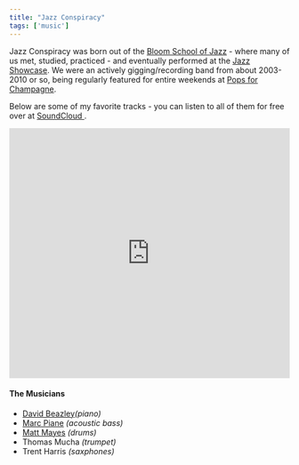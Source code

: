 ```yaml
---
title: "Jazz Conspiracy"
tags: ['music']
---
```


<p>Jazz Conspiracy was born out of the <a href="http://www.bloomschoolofjazz.com/" target="_blank">Bloom School of Jazz</a> - where many of us met, studied, practiced - and eventually performed at the <a href="http://www.jazzshowcase.com/" target="_blank">Jazz Showcase</a>. We were an actively gigging/recording band from about 2003-2010 or so, being regularly featured for entire weekends at <a href="http://popsforchampagne.com/" target="_blank">Pops for Champagne</a>.</p>

<p>Below are some of my favorite tracks - you can listen to all of them for free over at <a href="https://soundcloud.com/matt-mayes-3/sets/jazz-conspiracy-up-to-get-down">SoundCloud <i class="fab fa-soundcloud"></i></a>.</p>

<iframe width="100%" height="450" scrolling="no" frameborder="no" allow="autoplay" src="https://w.soundcloud.com/player/?url=https%3A//api.soundcloud.com/playlists/676481568&amp;color=%23ff5500&amp;auto_play=false&amp;hide_related=false&amp;show_comments=true&amp;show_user=true&amp;show_reposts=false&amp;show_teaser=true"></iframe>

<h4>The Musicians</h4>
<ul>
    <li><a href="http://dabeaz.com/" title="Dabeaz LLC" target="_blank">David Beazley</a><em>(piano)</em></li>
    <li><a href="http://www.marcpiane.com/" title="marcpiane.com" target="_blank">Marc Piane</a> <em>(acoustic bass)</em></li>
    <li><a href="/" title="Matt Mayes lives in Chicago. Here's what he does.">Matt Mayes</a> <em>(drums)</em></li>
    <li>Thomas Mucha <em>(trumpet)</em></li>
    <li>Trent Harris <em>(saxphones)</em></li>
</ul>